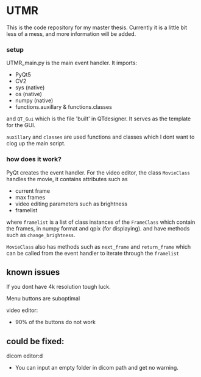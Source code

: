 # UTMR

This is the code repository for my master thesis.
Currently it is a little bit less of a mess, and more information will be added.


### setup
UTMR_main.py is the main event handler. It imports:

* PyQt5
* CV2
* sys (native)
* os (native)
* numpy (native)
* functions.auxillary & functions.classes

and `QT_Gui` which is the file 'built' in QTdesigner. It serves
as the template for the GUI.

`auxillary` and `classes` are used functions and classes which I dont want
to clog up the main script. 

### how does it work?
PyQt creates the event handler. For the video editor, the class `MovieClass` handles
the movie, it contains attributes such as
* current frame
* max frames
* video editing parameters such as brightness
* framelist

where `framelist` is a list of class instances of the `FrameClass` which 
contain the frames, in numpy format and qpix (for displaying). and have methods
such as `change_brightness`.

`MovieClass` also has methods such as `next_frame` and `return_frame` which can be 
called from the event handler to iterate through the `framelist`


## known issues
If you dont have 4k resolution tough luck.

Menu buttons are suboptimal

video editor:
* 90% of the buttons do not work

## could be fixed:
dicom editor:d

* You can input an empty folder in dicom path and get no warning.